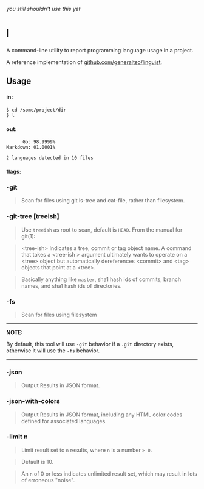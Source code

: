 *you still shouldn't use this yet*

# l

A command-line utility to report programming language usage in a project.

A reference implementation of [github.com/generaltso/linguist](https://github.com/generaltso/linguist).

## Usage

#### in:

```bash
$ cd /some/project/dir
$ l
```

#### out:

```
      Go: 98.9999%
Markdown: 01.0001%

2 languages detected in 10 files
```

#### flags:

### -git

> Scan for files using git ls-tree and cat-file, rather than filesystem.

### -git-tree [treeish]

> Use `treeish` as root to scan, default is `HEAD`. From the manual for git(1):


> &lt;tree-ish&gt;
> Indicates a tree, commit or tag object name. A command that takes a 
> &lt;tree-ish &gt; argument ultimately wants to operate on a &lt;tree&gt; object
> but automatically dereferences &lt;commit&gt; and &lt;tag&gt; objects that point at a &lt;tree&gt;.


> Basically anything like `master`, sha1 hash ids of commits, branch names, and sha1 hash ids of directories.

### -fs

> Scan for files using filesystem

---

**NOTE:**

By default, this tool will use `-git` behavior if a `.git` directory exists, otherwise it will use the `-fs` behavior.

---

### -json

> Output Results in JSON format.

### -json-with-colors

> Output Results in JSON format, including any HTML color codes defined for associated languages.

### -limit n

> Limit result set to `n` results, where `n` is a number `> 0`.

> Default is 10.

> An `n` of 0 or less indicates unlimited result set, which may result in lots of erroneous "noise".
